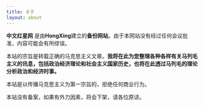 ```yaml
---
title: 关于
layout: about
---
```

**中文红星网** 是由**HongXing**建立的**备份网站**。由于本网站没有经过任何会议批准，内容可能会有所缪误。

本站的宗旨是转载正确的马克思主义文章。**我将在此为您整理各种各样有关马列毛主义的讯息，包括政治经济理论和社会主义国家历史，也将在此透过马列毛的理论分析政治和经济时事。**

本站是以传播马克思主义为第一宗旨的，拒绝任何商业行为。

本站没有备案，如果有外力因素，将会下架，请各位原谅。
